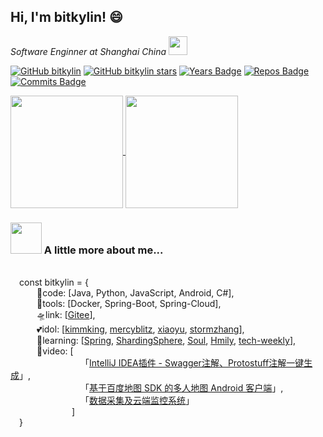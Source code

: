 <h2> Hi, I'm bitkylin! 😄</h2>

<p><em>Software Enginner at Shanghai China <img src="https://media.giphy.com/media/WUlplcMpOCEmTGBtBW/giphy.gif" width="30"> 
</em></p>

[![GitHub bitkylin](https://img.shields.io/github/followers/bitkylin?style=social)](https://github.com/bitkylin)
[![GitHub bitkylin stars](https://img.shields.io/github/stars/bitkylin?style=social)](https://github.com/bitkylin)
[![Years Badge](https://badges.pufler.dev/years/bitkylin)](https://github.com/bitkylin)
[![Repos Badge](https://badges.pufler.dev/repos/bitkylin)](https://github.com/bitkylin)
[![Commits Badge](https://badges.pufler.dev/commits/monthly/bitkylin)](https://github.com/bitkylin)

<!-- from https://github.com/anuraghazra/github-readme-stats -->

<a href="https://github.com/bitkylin">
  <img align="center" height="180px" src="https://github-readme-stats.vercel.app/api?username=bitkylin&show_icons=true?count_private=true" />
</a>
<a href="https://github.com/bitkylin">
  <img align="center" height="180px" src="https://github-readme-stats.vercel.app/api/top-langs/?username=bitkylin&layout=compact" />
</a>

### <img src="https://media.giphy.com/media/VgCDAzcKvsR6OM0uWg/giphy.gif" width="50"> A little more about me...  

<br>&emsp;const bitkylin = {
<br>&emsp;&emsp;&emsp;📝code: [Java, Python, JavaScript, Android, C#],
<br>&emsp;&emsp;&emsp;🔨tools: [Docker, Spring-Boot, Spring-Cloud],
<br>&emsp;&emsp;&emsp;🛸link: [[Gitee](https://gitee.com/bitky)],
<br>&emsp;&emsp;&emsp;💕idol: [[kimmking](https://github.com/kimmking), [mercyblitz](https://github.com/mercyblitz), [xiaoyu](https://github.com/yu199195), [stormzhang](https://github.com/stormzhang)],
<br>&emsp;&emsp;&emsp;💯learning: [[Spring](https://github.com/spring-projects), [ShardingSphere](https://github.com/apache/shardingsphere), [Soul](https://github.com/dromara/soul), [Hmily](https://github.com/dromara/hmily), [tech-weekly](https://github.com/mercyblitz/tech-weekly)],
<br>&emsp;&emsp;&emsp;🎥video: [
<br>&emsp;&emsp;&emsp;&emsp;&emsp;&emsp;&emsp;&emsp;「[IntelliJ IDEA插件 - Swagger注解、Protostuff注解一键生成](https://www.bilibili.com/video/BV1y8411r7t5)」, 
<br>&emsp;&emsp;&emsp;&emsp;&emsp;&emsp;&emsp;&emsp;「[基于百度地图 SDK 的多人地图 Android 客户端](https://www.bilibili.com/video/BV1T5411N7FH/)」, 
<br>&emsp;&emsp;&emsp;&emsp;&emsp;&emsp;&emsp;&emsp;「[数据采集及云端监控系统](https://www.bilibili.com/video/BV1Ay4y1b7aw/)」
<br>&emsp;&emsp;&emsp;&emsp;&emsp;&emsp;&emsp;]
<br>&emsp;}

<!--
**bitkylin/bitkylin** is a ✨ _special_ ✨ repository because its `README.md` (this file) appears on your GitHub profile.

Here are some ideas to get you started:

- 🔭 I’m currently working on ...
- 🌱 I’m currently learning ...
- 👯 I’m looking to collaborate on ...
- 🤔 I’m looking for help with ...
- 💬 Ask me about ...
- 📫 How to reach me: ...
- 😄 Pronouns: ...
- ⚡ Fun fact: ...🇨🇳
-->
